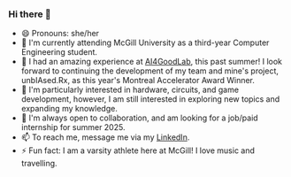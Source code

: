 ### Hi there 👋

- 😄 Pronouns: she/her
- 🏫 I'm currently attending McGill University as a third-year Computer Engineering student.
- 🔭 I had an amazing experience at [AI4GoodLab](https://www.ai4goodlab.com/), this past summer! I look forward to continuing the development of my team and mine's project, unbIAsed.Rx, as this year's Montreal Accelerator Award Winner.
- 💙 I'm particularly interested in hardware, circuits, and game development, however, I am still interested in exploring new topics and expanding my knowledge.
- 💬 I'm always open to collaboration, and am looking for a job/paid internship for summer 2025.
- 📫 To reach me, message me via my [LinkedIn](linkedin.com/in/ana-gordon-b90a60255).
- ⚡ Fun fact: I am a varsity athlete here at McGill! I love music and travelling.

